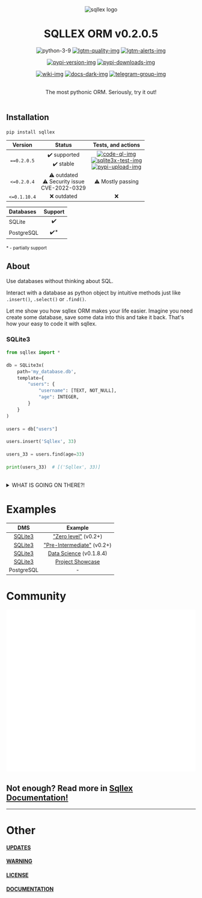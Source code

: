 
<div align="center">

<img src="./pics/sqllex-logo.svg" width="300px" alt="sqllex logo">

# SQLLEX ORM v0.2.0.5

![python-3-9]
[![lgtm-quality-img]][lgtm-quality-src]
[![lgtm-alerts-img]][lgtm-alerts-src]

[![pypi-version-img]][pypi-version-src]
[![pypi-downloads-img]][pypi-stats]

[![wiki-img]][wiki-src] [![docs-dark-img]][docs-github]
[![telegram-group-img]][telegram-group-src]


<br>
The most pythonic ORM. Seriously, try it out!<br>
</div><br>


## Installation
```shell
pip install sqllex
```

| Version |  Status | Tests, and actions |
| :--------: | :----------------------------: | :---: |
| `==0.2.0.5`     | ✔️ supported         <br> ✔️ stable         | [![code-ql-img]][code-ql-src] <br> [![sqlite3x-test-img]][sqlite3x-test-src] <br> [![pypi-upload-img]][pypi-upload-img] |
| `<=0.2.0.4`    | ⚠️ outdated         <br>   ⚠️ Security issue <br>  CVE-2022-0329| ⚠️ Mostly passing |
| `<=0.1.10.4`  | ❌️ outdated       | ❌ |

| Databases  | Support |
| :---       | :-----: |
| SQLite     | ✔️|
| PostgreSQL | ✔️*|

<small>* - partially support</small>

## About
Use databases without thinking about SQL.

Interact with a database as python object by intuitive methods
just like `.insert()`, `.select()` or `.find()`.

Let me show you how sqllex ORM makes your life easier.
Imagine you need create some database, save some data into this
and take it back. That's how your easy to code it with sqllex.


### SQLite3
```python
from sqllex import *

db = SQLite3x(                              
    path='my_database.db',                      
    template={                              
        "users": {                          
            "username": [TEXT, NOT_NULL],   
            "age": INTEGER,                 
        }                                   
    }                                       
)

users = db["users"]

users.insert('Sqllex', 33)

users_33 = users.find(age=33)

print(users_33)  # [('Sqllex', 33)]
```

<br>
<details>
<summary id="what1">WHAT IS GOING ON THERE?!</summary>


```python
from sqllex import *

# Create some database, with simple structure
db = SQLite3x(                              # create database
    path='my_data.db',                      # path to your database, or where you would like it locate
    template={                              # schema for tables inside your database                              
        "users": {                              # name for the 1'st table
            "username": [TEXT, NOT_NULL],       # 1'st column of table, named "username", contains text-data, can't be NULL
            "age": INTEGER,                     # 2'nd column of table, named "age", contains integer value
        }                                   # end of table
    }                                       # end of schema (template)
)

# Ok, now you have database with table inside it.
# Let's take this table as variable
users = db["users"]

# Now add record of 33 years old user named 'Sqllex' into it
# Dear table, please insert ['Sqllex', 33] values
users.insert('Sqllex', 33)

# Dear table, please find records where_ column 'age' == 33
users_33 = users.find(age=33)

# Print results
print(users_33)  # [('Sqllex', 33)]
```

</details>






# Examples
|  DMS | Example |
| :----: | :---:|
| [SQLite3](#sqlite3) | ["Zero level"][awesome-example-0] (v0.2+) |
| [SQLite3](#sqlite3) | ["Pre-Intermediate"][awesome-example-1] (v0.2+) |
| [SQLite3](#sqlite3) | [Data Science][data-science-example] (v0.1.8.4) |
| [SQLite3](#sqlite3) | [Project Showcase][project-showcase] |
| PostgreSQL | - |


# Community

[![stars-image](https://raw.githubusercontent.com/v1a0/sqllex/metrics/pics/metrics-stars.svg)](https://github.com/v1a0/sqllex/stargazers)

## Not enough? Read more in [Sqllex Documentation!][wiki-src]

-----
# Other
#### [UPDATES](./UPDATES.md)
#### [WARNING](./WARNING.md)
#### [LICENSE](./LICENSE)
#### [DOCUMENTATION][wiki-src]




<!-- ALIASES -->

  <!-- Images -->
  [wiki-img]: https://img.shields.io/badge/docs-Wiki-blue.svg
  [docs-dark-img]: https://img.shields.io/badge/dosc-dark%20theme-black
  [python-3-9]: https://img.shields.io/badge/Python-3.9-green
  [python-3-8]: https://img.shields.io/badge/Python-3.8-green
  [lgtm-quality-img]: https://img.shields.io/lgtm/grade/python/g/V1A0/sqllex.svg?logo=lgtm&logoWidth=18
  [lgtm-alerts-img]: https://img.shields.io/lgtm/alerts/g/V1A0/sqllex.svg?logo=lgtm&logoWidth=18
  [pypi-version-img]: https://img.shields.io/pypi/v/sqllex.svg
  [pypi-downloads-img]: https://img.shields.io/pypi/dm/sqllex
  [telegram-group-img]: https://img.shields.io/badge/Telegram-Group-blue.svg?logo=telegram
  [code-ql-img]: https://github.com/v1a0/sqllex/actions/workflows/codeql-analysis.yml/badge.svg?branch=main
  [sqlite3x-test-img]: https://github.com/v1a0/sqllex/actions/workflows/test_sqlite3x.yml/badge.svg?branch=main
  [pypi-upload-img]: https://github.com/v1a0/sqllex/actions/workflows/python-publish.yml/badge.svg

  <!-- Sources -->
  [wiki-src]: https://v1a0.github.io/sqllex
  [docs-github]: https://github.com/v1a0/sqllex/tree/main/docs#-welcome-to-the-sqllex-documentation-
  [lgtm-quality-src]: https://lgtm.com/projects/g/V1A0/sqllex/context:python
  [lgtm-alerts-src]: https://lgtm.com/projects/g/V1A0/sqllex/alerts/
  [pypi-version-src]: https://pypi.org/project/sqllex/
  [telegram-group-src]: https://t.me/joinchat/CKq9Mss1UlNlMDIy
  [code-ql-src]: https://github.com/v1a0/sqllex/actions/workflows/codeql-analysis.yml
  [sqlite3x-test-src]: https://github.com/v1a0/sqllex/actions/workflows/test_sqlite3x.yml
  [pypi-upload-src]: https://github.com/v1a0/sqllex/actions/workflows/python-publish.yml
  [awesome-example-0]: https://v1a0.github.io/examples/sqllex/sqlite3x-aex-0.html
  [awesome-example-1]: https://v1a0.github.io/examples/sqllex/sqlite3x-aex-1.html
  [data-science-example]: https://deepnote.com/@abid/SQLLEX-Simple-and-Faster-7WXrco0hRXaqvAiXo8QJBQ
  [project-showcase]: https://v1a0.github.io/sqllex/sqllex-showcase
  [pypi-stats]: https://pypistats.org/packages/sqllex

